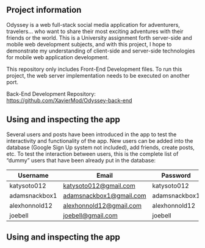 ## Project information

Odyssey is a web full-stack social media application for adventurers, travelers… who want to share their most exciting adventures with their friends or the world. This is a University assignment forth server-side and mobile web development subjects, and with this project, I hope to demonstrate my understanding of client-side and server-side technologies for mobile web application development.

This repository only includes Front-End Development files. To run this project, the web server implementation needs to be executed on another port. 

Back-End Development Repository: https://github.com/XavierMod/Odyssey-back-end

## Using and inspecting the app

Several users and posts have been introduced in the app to test the interactivity and functionality of the app. New users can be added into the database (Google Sign Up system not included), add friends, create posts, etc. To test the interaction between users, this is the complete list of “dummy” users that have been already put in the database:

| Username      | Email                   | Password      |
|---------------|-------------------------|---------------|
| katysoto012   | katysoto012@gmail.com   | katysoto012   |
| adamsnackbox1 | adamsnackbox1@gmail.com | adamsnackbox1 |
| alexhonnold12 | alexhonnold12@gmail.com | alexhonnold12 |
| joebell       | joebell@gmail.com       | joebell       |

## Using and inspecting the app
